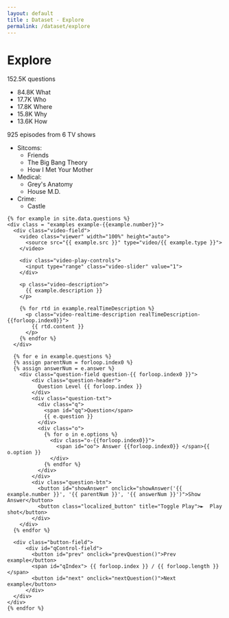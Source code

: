 ```yaml
---
layout: default
title : Dataset - Explore
permalink: /dataset/explore
---
```


<link rel="stylesheet" href="/assets/css/dataset.css">
<script src = "/assets/js/explore.js" type = "text/javascript"/></script>

<div class="explore content-container">
  <h1 class = "content-title">
    Explore
  </h1>
  <div class="content-item">
    <div class="stats-field">
      <div id="stats-questions">
        <span id="header">
          152.5K questions
        </span>
        <ul> 
          <li>84.8K What</li>
          <li>17.7K Who</li>
          <li>17.8K Where</li>
          <li>15.8K Why</li>
          <li>13.6K How</li>
        </ul>
      </div>
      <div id="stats-episodes">
        <span id="header">
          925 episodes from 6 TV shows
        </span>
        <ul> 
          <li>Sitcoms:
            <ul>
              <li>Friends</li>
              <li>The Big Bang Theory</li>
              <li>How I Met Your Mother</li>
            </ul>
          </li>
          <li>Medical:
            <ul>
              <li>Grey's Anatomy</li>
              <li>House M.D.</li>
            </ul>
          </li>
          <li>Crime:
            <ul>
              <li>Castle</li>
            </ul>
          </li>
        </ul>
      </div>
    </div>

    {% for example in site.data.questions %}
    <div class = "examples example-{{example.number}}">
      <div class="video-field">
        <video class="viewer" width="100%" height="auto">
          <source src="{{ example.src }}" type="video/{{ example.type }}">
        </video>

        <div class="video-play-controls"> 
          <input type="range" class="video-slider" value="1"> 
        </div> 

        <p class="video-description">
          {{ example.description }}
        </p>

        {% for rtd in example.realTimeDescription %}
          <p class="video-realtime-description realTimeDescription-{{forloop.index0}}">
            {{ rtd.content }}
          </p>
        {% endfor %}
      </div>
      
      {% for e in example.questions %}
      {% assign parentNum = forloop.index0 %}
      {% assign answerNum = e.answer %}
        <div class="question-field question-{{ forloop.index0 }}">
            <div class="question-header">
              Question Level {{ forloop.index }}
            </div>
            <div class="question-txt">
              <div class="q">
                <span id="qq">Question</span>
                {{ e.question }}
              </div>
              <div class="o">
                {% for o in e.options %}
                  <div class="o-{{forloop.index0}}">
                    <span id="oo"> Answer {{forloop.index0}} </span>{{ o.option }}
                  </div>
                {% endfor %}
              </div>
            </div>
            <div class="question-btn">
              <button id="showAnswer" onclick="showAnswer('{{ example.number }}', '{{ parentNum }}', '{{ answerNum }}')">Show Answer</button>
              <button class="localized_button" title="Toggle Play">►  Play shot</button> 
            </div>
        </div>
      {% endfor %}

      <div class="button-field">
          <div id="qControl-field">
            <button id="prev" onclick="prevQuestion()">Prev example</button>
            <span id="qIndex"> {{ forloop.index }} / {{ forloop.length }}</span>
            <button id="next" onclick="nextQuestion()">Next example</button>
          </div>
      </div>
    </div>
    {% endfor %}
</div>
